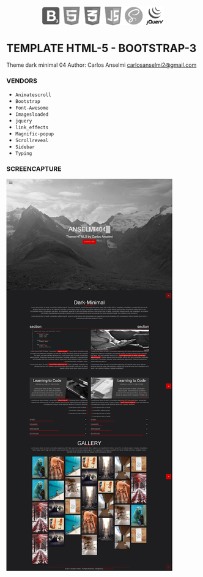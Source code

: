 <p align="center">
<img src="https://github.com/Alzheimer10/theme-dark-minimal/blob/master/img/icon-vendor/BOOTSTRAP.png?raw=true" width="10%">
<img src="https://github.com/Alzheimer10/theme-dark-minimal/blob/master/img/icon-vendor/HTML.png?raw=true" width="10%">
<img src="https://github.com/Alzheimer10/theme-dark-minimal/blob/master/img/icon-vendor/CSS3.png?raw=true" width="10%">
<img src="https://github.com/Alzheimer10/theme-dark-minimal/blob/master/img/icon-vendor/JS.png?raw=true" width="10%">
<img src="https://github.com/Alzheimer10/theme-dark-minimal/blob/master/img/icon-vendor/SASS.png?raw=true" width="10%">
<img src="https://github.com/Alzheimer10/theme-dark-minimal/blob/master/img/icon-vendor/JQUERY.png?raw=true" width="10%">
</p>

# TEMPLATE HTML-5 - BOOTSTRAP-3
Theme dark minimal 04
Author: Carlos Anselmi carlosanselmi2@gmail.com

### VENDORS
* `Animatescroll`
* `Bootstrap`
* `Font-Awesome`
* `Imagesloaded`
* `jquery`
* `link_effects`
* `Magnific-popup`
* `Scrollreveal`
* `Sidebar`
* `Typing`

### SCREENCAPTURE
![Una imagen cualquiera](https://github.com/Alzheimer10/theme-dark-minimal/blob/master/screencapture.png?raw=true "De 150 x 150 píxeles")

